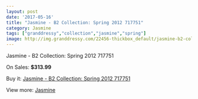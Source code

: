 ```yaml
---
layout: post
date: '2017-05-16'
title: "Jasmine - B2 Collection: Spring 2012 717751"
category: Jasmine
tags: ["granddressy","collection","jasmine","spring"]
image: http://img.granddressy.com/22456-thickbox_default/jasmine-b2-collection-spring-2012-717751.jpg
---
```

Jasmine - B2 Collection: Spring 2012 717751

On Sales: **$313.99**
<a href="https://www.granddressy.com/en/jasmine/21404-jasmine-b2-collection-spring-2012-717751.html"><amp-img layout="responsive" width="600" height="600" src="//img.granddressy.com/22456-thickbox_default/jasmine-b2-collection-spring-2012-717751.jpg" alt="Jasmine - B2 Collection: Spring 2012 717751 0" /></a>

Buy it: [Jasmine - B2 Collection: Spring 2012 717751](https://www.granddressy.com/en/jasmine/21404-jasmine-b2-collection-spring-2012-717751.html "Jasmine - B2 Collection: Spring 2012 717751")

View more: [Jasmine](https://www.granddressy.com/en/356-jasmine "Jasmine")
